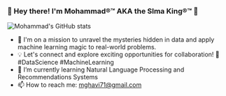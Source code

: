###  👋 Hey there! I'm Mohammad®™ AKA the Slma King®™ 👋



![Mohammad's GitHub stats](https://github-readme-stats.vercel.app/api?username=Slmaking&hide=contribute&theme=radical)
- 🔭 I'm on a mission to unravel the mysteries hidden in data and apply machine learning magic to real-world problems.
- 💡 Let's connect and explore exciting opportunities for collaboration! 🤝 #DataScience #MachineLearning
- 🌱 I’m currently learning Natural Language Processing and Recommendations Systems
- 📫 How to reach me: mghavi71@gmail.com 


